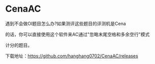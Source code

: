 # CenaAC

遇到不会做OI题目怎么办?如果测评这些题目的评测机是Cena

的话，你可以直接使用这个软件来AC通过"忽略末尾空格和多余空行"模式

计分的题目。


下载地址：https://github.com/hanghang0702/CenaAC/releases
